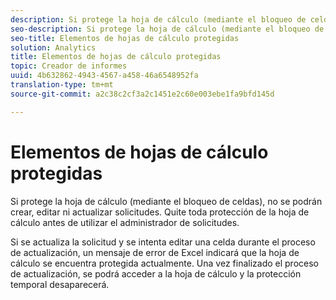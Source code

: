 ```yaml
---
description: Si protege la hoja de cálculo (mediante el bloqueo de celdas), no se podrán crear, editar ni actualizar solicitudes. Quite toda protección de la hoja de cálculo antes de utilizar el administrador de solicitudes.
seo-description: Si protege la hoja de cálculo (mediante el bloqueo de celdas), no se podrán crear, editar ni actualizar solicitudes. Quite toda protección de la hoja de cálculo antes de utilizar el administrador de solicitudes.
seo-title: Elementos de hojas de cálculo protegidas
solution: Analytics
title: Elementos de hojas de cálculo protegidas
topic: Creador de informes
uuid: 4b632862-4943-4567-a458-46a6548952fa
translation-type: tm+mt
source-git-commit: a2c38c2cf3a2c1451e2c60e003ebe1fa9bfd145d

---
```



# Elementos de hojas de cálculo protegidas

Si protege la hoja de cálculo (mediante el bloqueo de celdas), no se podrán crear, editar ni actualizar solicitudes. Quite toda protección de la hoja de cálculo antes de utilizar el administrador de solicitudes.

Si se actualiza la solicitud y se intenta editar una celda durante el proceso de actualización, un mensaje de error de Excel indicará que la hoja de cálculo se encuentra protegida actualmente. Una vez finalizado el proceso de actualización, se podrá acceder a la hoja de cálculo y la protección temporal desaparecerá.

